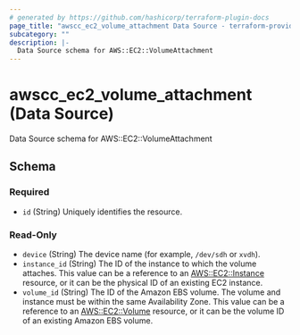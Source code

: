 ```yaml
---
# generated by https://github.com/hashicorp/terraform-plugin-docs
page_title: "awscc_ec2_volume_attachment Data Source - terraform-provider-awscc"
subcategory: ""
description: |-
  Data Source schema for AWS::EC2::VolumeAttachment
---
```


# awscc_ec2_volume_attachment (Data Source)

Data Source schema for AWS::EC2::VolumeAttachment



<!-- schema generated by tfplugindocs -->
## Schema

### Required

- `id` (String) Uniquely identifies the resource.

### Read-Only

- `device` (String) The device name (for example, ``/dev/sdh`` or ``xvdh``).
- `instance_id` (String) The ID of the instance to which the volume attaches. This value can be a reference to an [AWS::EC2::Instance](https://docs.aws.amazon.com/AWSCloudFormation/latest/UserGuide/aws-properties-ec2-instance.html) resource, or it can be the physical ID of an existing EC2 instance.
- `volume_id` (String) The ID of the Amazon EBS volume. The volume and instance must be within the same Availability Zone. This value can be a reference to an [AWS::EC2::Volume](https://docs.aws.amazon.com/AWSCloudFormation/latest/UserGuide/aws-properties-ec2-ebs-volume.html) resource, or it can be the volume ID of an existing Amazon EBS volume.
